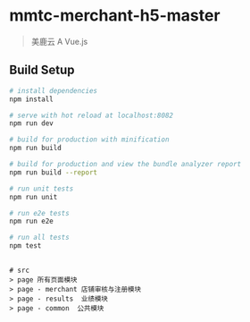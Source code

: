 # mmtc-merchant-h5-master

> 美鹿云 A Vue.js

## Build Setup

``` bash
# install dependencies
npm install

# serve with hot reload at localhost:8082
npm run dev

# build for production with minification
npm run build

# build for production and view the bundle analyzer report
npm run build --report

# run unit tests
npm run unit

# run e2e tests
npm run e2e

# run all tests
npm test
```

##

```
# src
> page 所有页面模块
> page - merchant 店铺审核与注册模块
> page - results  业绩模块
> page - common  公共模块
```
